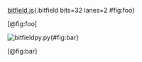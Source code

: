 [bitfield.js](data/bitfields/bits.json){.bitfield bits=32 lanes=2 #fig:foo}

[@fig:foo]

![bitfieldpy.py](images/bits.svg){#fig:bar}

[@fig:bar]
